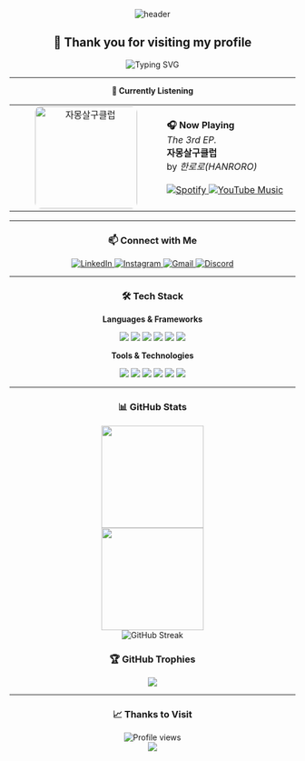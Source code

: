 <div align="center">

<!-- Animated Welcome Banner -->
![header](https://capsule-render.vercel.app/api?type=waving&color=gradient&customColorList=12&height=300&section=header&text=Welcome%20to%20my%20Profile!&fontSize=50&fontColor=ffffff&animation=twinkling)

## 👋  Thank you for visiting my profile

<p align="center">
  <img src="https://readme-typing-svg.herokuapp.com?font=Fira+Code&pause=1000&color=36BCF7FF&center=true&vCenter=true&width=435&lines=Full+Stack+Developer;Music+Lover;Always+Learning+New+Things!" alt="Typing SVG" />
</p>

---
<table align="center">
<strong> 🎵 Currently Listening </strong>
<tr>
<td align="center" width="300">
  <a href="https://open.spotify.com/album/2DV7iVJ7L5DRQijgjyqLyQ">
    <img src="https://i.scdn.co/image/ab67616d0000b273afda752d5db59e06d3f86e3b" alt="자몽살구클럽" width="180" style="border-radius: 10px;">
  </a>
</td>
<td align="left" width="300">
  <strong>🎧 Now Playing</strong><br>
  <em>The 3rd EP.</em><br>
  <strong>자몽살구클럽</strong><br>
  by <em>한로로(HANRORO)</em><br><br>
  <a href="https://open.spotify.com/album/2DV7iVJ7L5DRQijgjyqLyQ">
    <img src="https://img.shields.io/badge/Play%20on%20Spotify-1DB954?style=flat&logo=spotify&logoColor=white" alt="Spotify">
  </a>
  <a href="https://music.youtube.com/playlist?list=OLAK5uy_kqKZ8XrqfDNvKpTrJkLhNzN7-XxZxC-tk">
    <img src="https://img.shields.io/badge/YouTube%20Music-FF0000?style=flat&logo=youtube-music&logoColor=white" alt="YouTube Music">
  </a>
</td>
</tr>
</table>

---

### 📫 Connect with Me

<p align="center">
  <a href="https://www.linkedin.com/in/daeseung-park-330103381/">
    <img src="https://img.shields.io/badge/LinkedIn-0077B5?style=for-the-badge&logo=linkedin&logoColor=white" alt="LinkedIn">
  </a>
  <a href="https://www.instagram.com/daeseung_03/">
    <img src="https://img.shields.io/badge/Instagram-E4405F?style=for-the-badge&logo=instagram&logoColor=white" alt="Instagram">
  </a>
  <a href="mailto:poik031118@gmail.com">
    <img src="https://img.shields.io/badge/Gmail-D14836?style=for-the-badge&logo=gmail&logoColor=white" alt="Gmail">
  </a>
  <a href="mailto:poik1118@naver.com">
    <img src="https://img.shields.io/badge/Discord-5865F2?style=for-the-badge&logo=discord&logoColor=white" alt="Discord">
  </a>
</p>

---

### 🛠️ Tech Stack

**Languages & Frameworks**
<p align="center">
  <img src="https://img.shields.io/badge/JavaScript-F7DF1E?style=flat-square&logo=javascript&logoColor=black" />
  <img src="https://img.shields.io/badge/TypeScript-3178C6?style=flat-square&logo=typescript&logoColor=white" />
  <img src="https://img.shields.io/badge/Python-3776AB?style=flat-square&logo=python&logoColor=white" />
  <img src="https://img.shields.io/badge/Java-ED8B00?style=flat-square&logo=java&logoColor=white" />
  <img src="https://img.shields.io/badge/React-61DAFB?style=flat-square&logo=react&logoColor=black" />
  <img src="https://img.shields.io/badge/Node.js-339933?style=flat-square&logo=node.js&logoColor=white" />
</p>

**Tools & Technologies**
<p align="center">
  <img src="https://img.shields.io/badge/Git-F05032?style=flat-square&logo=git&logoColor=white" />
  <img src="https://img.shields.io/badge/VS_Code-007ACC?style=flat-square&logo=visual-studio-code&logoColor=white" />
  <img src="https://img.shields.io/badge/Docker-2496ED?style=flat-square&logo=docker&logoColor=white" />
  <img src="https://img.shields.io/badge/AWS-232F3E?style=flat-square&logo=amazon-aws&logoColor=white" />
  <img src="https://img.shields.io/badge/MongoDB-47A248?style=flat-square&logo=mongodb&logoColor=white" />
  <img src="https://img.shields.io/badge/MySQL-4479A1?style=flat-square&logo=mysql&logoColor=white" />
</p>

---

### 📊 GitHub Stats

<div align="center">
  <img height="180em" src="https://github-readme-stats.vercel.app/api/top-langs/?username=poik1118&layout=compact&langs_count=8&theme=tokyonight"/>
</div>

<div align="center">
  <img height="180em" src="https://github-readme-stats.vercel.app/api?username=poik1118&show_icons=true&theme=tokyonight&include_all_commits=true&count_private=true"/>
</div>

<div align="center">
  <img src="https://streak-stats.demolab.com/?user=poik1118&theme=tokyonight" alt="GitHub Streak" />
</div>

### 🏆 GitHub Trophies
<div align="center">
  <img src="https://github-profile-trophy.vercel.app/?username=poik1118&theme=tokyonight&no-frame=true&no-bg=true&margin-w=4" />
</div>

---

### 📈 Thanks to Visit
<div align="center">
  <img src="https://komarev.com/ghpvc/?username=poik1118&color=blueviolet&style=flat-square&label=Profile+Views" alt="Profile views" />
</div>

<div align="center">
  <img src="https://capsule-render.vercel.app/api?type=waving&color=gradient&customColorList=12&height=100&section=footer" />
</div>

</div>
